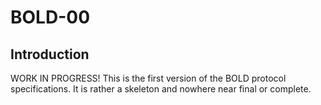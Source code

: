 # BOLD-00

## Introduction

WORK IN PROGRESS! This is the first version of the BOLD protocol specifications. It is rather a skeleton and nowhere near final or complete.